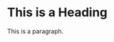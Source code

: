 <!DOCTYPE html>
<html>
<body>

<h1>This is a Heading</h1>
<p>This is a paragraph.</p>

</body>
</html>
</html>
